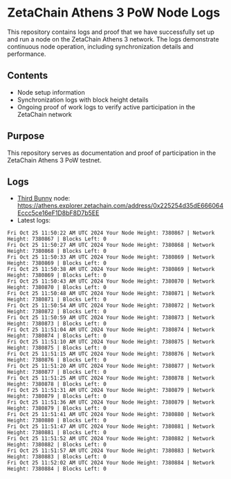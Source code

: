 # ZetaChain Athens 3 PoW Node Logs
This repository contains logs and proof that we have successfully set up and run a node on the ZetaChain Athens 3 network. The logs demonstrate continuous node operation, including synchronization details and performance.

## Contents
- Node setup information
- Synchronization logs with block height details
- Ongoing proof of work logs to verify active participation in the ZetaChain network

## Purpose
This repository serves as documentation and proof of participation in the ZetaChain Athens 3 PoW testnet.

## Logs

- [Third Bunny](https://thirdbunny.xyz/) node: https://athens.explorer.zetachain.com/address/0x225254d35dE666064Eccc5ce16eF1D8bF8D7b5EE
- Latest logs:
```
Fri Oct 25 11:50:22 AM UTC 2024 Your Node Height: 7380867 | Network Height: 7380867 | Blocks Left: 0
Fri Oct 25 11:50:27 AM UTC 2024 Your Node Height: 7380868 | Network Height: 7380868 | Blocks Left: 0
Fri Oct 25 11:50:33 AM UTC 2024 Your Node Height: 7380869 | Network Height: 7380869 | Blocks Left: 0
Fri Oct 25 11:50:38 AM UTC 2024 Your Node Height: 7380869 | Network Height: 7380869 | Blocks Left: 0
Fri Oct 25 11:50:43 AM UTC 2024 Your Node Height: 7380870 | Network Height: 7380870 | Blocks Left: 0
Fri Oct 25 11:50:48 AM UTC 2024 Your Node Height: 7380871 | Network Height: 7380871 | Blocks Left: 0
Fri Oct 25 11:50:54 AM UTC 2024 Your Node Height: 7380872 | Network Height: 7380872 | Blocks Left: 0
Fri Oct 25 11:50:59 AM UTC 2024 Your Node Height: 7380873 | Network Height: 7380873 | Blocks Left: 0
Fri Oct 25 11:51:04 AM UTC 2024 Your Node Height: 7380874 | Network Height: 7380874 | Blocks Left: 0
Fri Oct 25 11:51:10 AM UTC 2024 Your Node Height: 7380875 | Network Height: 7380875 | Blocks Left: 0
Fri Oct 25 11:51:15 AM UTC 2024 Your Node Height: 7380876 | Network Height: 7380876 | Blocks Left: 0
Fri Oct 25 11:51:20 AM UTC 2024 Your Node Height: 7380877 | Network Height: 7380877 | Blocks Left: 0
Fri Oct 25 11:51:25 AM UTC 2024 Your Node Height: 7380878 | Network Height: 7380878 | Blocks Left: 0
Fri Oct 25 11:51:31 AM UTC 2024 Your Node Height: 7380879 | Network Height: 7380879 | Blocks Left: 0
Fri Oct 25 11:51:36 AM UTC 2024 Your Node Height: 7380879 | Network Height: 7380879 | Blocks Left: 0
Fri Oct 25 11:51:41 AM UTC 2024 Your Node Height: 7380880 | Network Height: 7380880 | Blocks Left: 0
Fri Oct 25 11:51:47 AM UTC 2024 Your Node Height: 7380881 | Network Height: 7380881 | Blocks Left: 0
Fri Oct 25 11:51:52 AM UTC 2024 Your Node Height: 7380882 | Network Height: 7380882 | Blocks Left: 0
Fri Oct 25 11:51:57 AM UTC 2024 Your Node Height: 7380883 | Network Height: 7380883 | Blocks Left: 0
Fri Oct 25 11:52:02 AM UTC 2024 Your Node Height: 7380884 | Network Height: 7380884 | Blocks Left: 0
```
